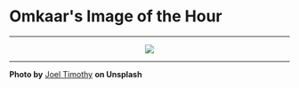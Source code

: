 # Omkaar's Image of the Hour

---

<div align="center">

<a href="https://unsplash.com/photos/a-couple-reflected-in-a-cars-rearview-mirror-eqeOaDsCgpY">
  <img src="https://images.unsplash.com/photo-1749224186576-639a7ae9e709?crop=entropy&cs=tinysrgb&fit=max&fm=jpg&ixid=M3w3NjA2Nzh8MHwxfHJhbmRvbXx8fHx8fHx8fDE3NTExNzY4MDB8&ixlib=rb-4.1.0&q=80&w=1080" style="max-width:100%; height:auto;">
</a>



</div>

---

**Photo by** [Joel Timothy](https://unsplash.com/@toeljimothy) **on Unsplash**
